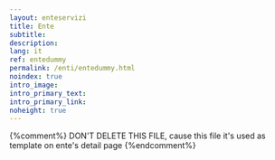 ```yaml
---
layout: enteservizi
title: Ente
subtitle:
description:
lang: it
ref: entedummy
permalink: /enti/entedummy.html
noindex: true
intro_image:
intro_primary_text:
intro_primary_link:
noheight: true
---
```


{%comment%}
DON'T DELETE THIS FILE, cause this file it's used as template on ente's detail page
{%endcomment%}
